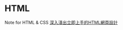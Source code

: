 # HTML
Note for HTML &amp; CSS
<a href="https://5xruby.tw/talks/css-html-2016-01">深入淺出立即上手的HTML網頁設計</a>
